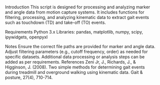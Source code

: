 Introduction
This script is designed for processing and analyzing marker and angle data from motion capture systems. It includes functions for filtering, processing, and analyzing kinematic data to extract gait events such as touchdown (TD) and take-off (TO) events.

Requirements
Python 3.x
Libraries: pandas, matplotlib, numpy, scipy, ipywidgets, openpyxl

Notes
Ensure the correct file paths are provided for marker and angle data.
Adjust filtering parameters (e.g., cutoff frequency, order) as needed for specific datasets.
Additional data processing or analysis steps can be added as per requirements.
References
Zeni Jr, J., Richards, J., & Higginson, J. (2008). Two simple methods for determining gait events during treadmill and overground walking using kinematic data. Gait & posture, 27(4), 710-714.
